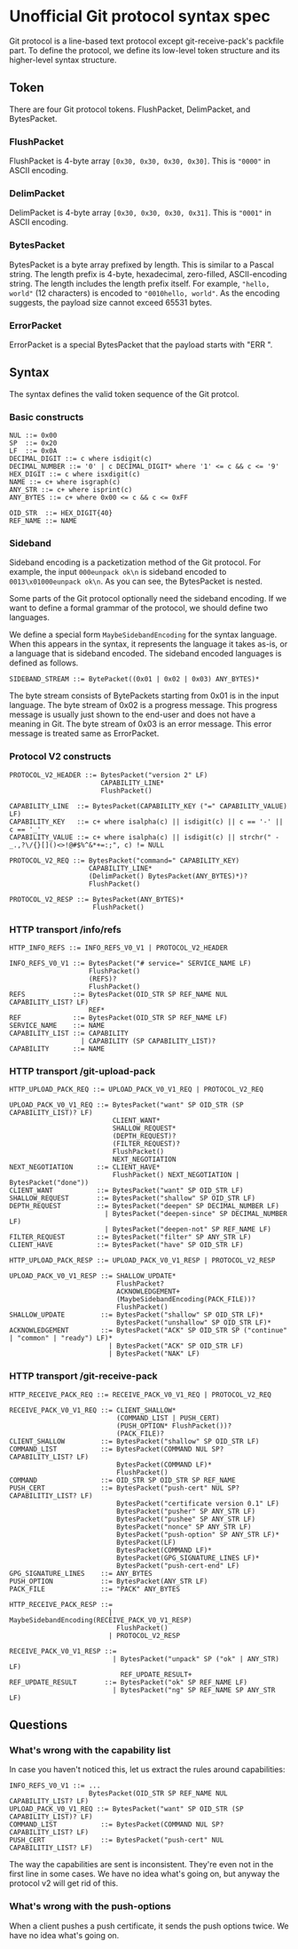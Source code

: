 # Unofficial Git protocol syntax spec

Git protocol is a line-based text protocol except git-receive-pack's packfile
part. To define the protocol, we define its low-level token structure and its
higher-level syntax structure.

## Token

There are four Git protocol tokens. FlushPacket, DelimPacket, and BytesPacket.

### FlushPacket

FlushPacket is 4-byte array `[0x30, 0x30, 0x30, 0x30]`. This is `"0000"` in
ASCII encoding.

### DelimPacket

DelimPacket is 4-byte array `[0x30, 0x30, 0x30, 0x31]`. This is `"0001"` in
ASCII encoding.

### BytesPacket

BytesPacket is a byte array prefixed by length. This is similar to a Pascal
string. The length prefix is 4-byte, hexadecimal, zero-filled, ASCII-encoding
string. The length includes the length prefix itself. For example,
`"hello, world"` (12 characters) is encoded to `"0010hello, world"`. As the
encoding suggests, the payload size cannot exceed 65531 bytes.

### ErrorPacket

ErrorPacket is a special BytesPacket that the payload starts with "ERR ".

## Syntax

The syntax defines the valid token sequence of the Git protcol.

### Basic constructs

```
NUL ::= 0x00
SP  ::= 0x20
LF  ::= 0x0A
DECIMAL_DIGIT ::= c where isdigit(c)
DECIMAL_NUMBER ::= '0' | c DECIMAL_DIGIT* where '1' <= c && c <= '9'
HEX_DIGIT ::= c where isxdigit(c)
NAME ::= c+ where isgraph(c)
ANY_STR ::= c+ where isprint(c)
ANY_BYTES ::= c+ where 0x00 <= c && c <= 0xFF

OID_STR  ::= HEX_DIGIT{40}
REF_NAME ::= NAME
```

### Sideband

Sideband encoding is a packetization method of the Git protocol. For example,
the input `000eunpack ok\n` is sideband encoded to `0013\x01000eunpack ok\n`. As
you can see, the BytesPacket is nested.

Some parts of the Git protocol optionally need the sideband encoding. If we want
to define a formal grammar of the protocol, we should define two languages.

We define a special form `MaybeSidebandEncoding` for the syntax language. When
this appears in the syntax, it represents the language it takes as-is, or a
language that is sideband encoded. The sideband encoded languages is defined as
follows.

```
SIDEBAND_STREAM ::= BytePacket((0x01 | 0x02 | 0x03) ANY_BYTES)*
```

The byte stream consists of BytePackets starting from 0x01 is in the input
language. The byte stream of 0x02 is a progress message. This progress
message is usually just shown to the end-user and does not have a meaning in
Git. The byte stream of 0x03 is an error message. This error message is treated
same as ErrorPacket.

### Protocol V2 constructs

```
PROTOCOL_V2_HEADER ::= BytesPacket("version 2" LF)
                       CAPABILITY_LINE*
                       FlushPacket()

CAPABILITY_LINE  ::= BytesPacket(CAPABILITY_KEY ("=" CAPABILITY_VALUE) LF)
CAPABILITY_KEY   ::= c+ where isalpha(c) || isdigit(c) || c == '-' || c == '_'
CAPABILITY_VALUE ::= c+ where isalpha(c) || isdigit(c) || strchr(" -_.,?\/{}[]()<>!@#$%^&*+=:;", c) != NULL

PROTOCOL_V2_REQ ::= BytesPacket("command=" CAPABILITY_KEY)
                    CAPABILITY_LINE*
                    (DelimPacket() BytesPacket(ANY_BYTES)*)?
                    FlushPacket()

PROTOCOL_V2_RESP ::= BytesPacket(ANY_BYTES)*
                     FlushPacket()
```

### HTTP transport /info/refs

```
HTTP_INFO_REFS ::= INFO_REFS_V0_V1 | PROTOCOL_V2_HEADER

INFO_REFS_V0_V1 ::= BytesPacket("# service=" SERVICE_NAME LF)
                    FlushPacket()
                    (REFS)?
                    FlushPacket()
REFS            ::= BytesPacket(OID_STR SP REF_NAME NUL CAPABILITY_LIST? LF)
                    REF*
REF             ::= BytesPacket(OID_STR SP REF_NAME LF)
SERVICE_NAME    ::= NAME
CAPABILITY_LIST ::= CAPABILITY
                  | CAPABILITY (SP CAPABILITY_LIST)?
CAPABILITY      ::= NAME
```

### HTTP transport /git-upload-pack

```
HTTP_UPLOAD_PACK_REQ ::= UPLOAD_PACK_V0_V1_REQ | PROTOCOL_V2_REQ

UPLOAD_PACK_V0_V1_REQ ::= BytesPacket("want" SP OID_STR (SP CAPABILITY_LIST)? LF)
                          CLIENT_WANT*
                          SHALLOW_REQUEST*
                          (DEPTH_REQUEST)?
                          (FILTER_REQUEST)?
                          FlushPacket()
                          NEXT_NEGOTIATION
NEXT_NEGOTIATION      ::= CLIENT_HAVE*
                          FlushPacket() NEXT_NEGOTIATION | BytesPacket("done"))
CLIENT_WANT           ::= BytesPacket("want" SP OID_STR LF)
SHALLOW_REQUEST       ::= BytesPacket("shallow" SP OID_STR LF)
DEPTH_REQUEST         ::= BytesPacket("deepen" SP DECIMAL_NUMBER LF)
                        | BytesPacket("deepen-since" SP DECIMAL_NUMBER LF)
                        | BytesPacket("deepen-not" SP REF_NAME LF)
FILTER_REQUEST        ::= BytesPacket("filter" SP ANY_STR LF)
CLIENT_HAVE           ::= BytesPacket("have" SP OID_STR LF)

HTTP_UPLOAD_PACK_RESP ::= UPLOAD_PACK_V0_V1_RESP | PROTOCOL_V2_RESP

UPLOAD_PACK_V0_V1_RESP ::= SHALLOW_UPDATE*
                           FlushPacket?
                           ACKNOWLEDGEMENT+
                           (MaybeSidebandEncoding(PACK_FILE))?
                           FlushPacket()
SHALLOW_UPDATE         ::= BytesPacket("shallow" SP OID_STR LF)*
                           BytesPacket("unshallow" SP OID_STR LF)*
ACKNOWLEDGEMENT        ::= BytesPacket("ACK" SP OID_STR SP ("continue" | "common" | "ready") LF)*
                         | BytesPacket("ACK" SP OID_STR LF)
                         | BytesPacket("NAK" LF)
```

### HTTP transport /git-receive-pack

```
HTTP_RECEIVE_PACK_REQ ::= RECEIVE_PACK_V0_V1_REQ | PROTOCOL_V2_REQ

RECEIVE_PACK_V0_V1_REQ ::= CLIENT_SHALLOW*
                           (COMMAND_LIST | PUSH_CERT)
                           (PUSH_OPTION* FlushPacket())?
                           (PACK_FILE)?
CLIENT_SHALLOW         ::= BytesPacket("shallow" SP OID_STR LF)
COMMAND_LIST           ::= BytesPacket(COMMAND NUL SP? CAPABILITY_LIST? LF)
                           BytesPacket(COMMAND LF)*
                           FlushPacket()
COMMAND                ::= OID_STR SP OID_STR SP REF_NAME
PUSH_CERT              ::= BytesPacket("push-cert" NUL SP? CAPABILITIY_LIST? LF)
                           BytesPacket("certificate version 0.1" LF)
                           BytesPacket("pusher" SP ANY_STR LF)
                           BytesPacket("pushee" SP ANY_STR LF)
                           BytesPacket("nonce" SP ANY_STR LF)
                           BytesPacket("push-option" SP ANY_STR LF)*
                           BytesPacket(LF)
                           BytesPacket(COMMAND LF)*
                           BytesPacket(GPG_SIGNATURE_LINES LF)*
                           BytesPacket("push-cert-end" LF)
GPG_SIGNATURE_LINES    ::= ANY_BYTES
PUSH_OPTION            ::= BytesPacket(ANY_STR LF)
PACK_FILE              ::= "PACK" ANY_BYTES

HTTP_RECEIVE_PACK_RESP ::=
                         | MaybeSidebandEncoding(RECEIVE_PACK_V0_V1_RESP)
                           FlushPacket()
                         | PROTOCOL_V2_RESP

RECEIVE_PACK_V0_V1_RESP ::=
                          | BytesPacket("unpack" SP ("ok" | ANY_STR) LF)
                            REF_UPDATE_RESULT+
REF_UPDATE_RESULT       ::= BytesPacket("ok" SP REF_NAME LF)
                          | BytesPacket("ng" SP REF_NAME SP ANY_STR LF)
```

## Questions

### What's wrong with the capability list

In case you haven't noticed this, let us extract the rules around capabilities:

```
INFO_REFS_V0_V1 ::= ...
                    BytesPacket(OID_STR SP REF_NAME NUL CAPABILITY_LIST? LF)
UPLOAD_PACK_V0_V1_REQ ::= BytesPacket("want" SP OID_STR (SP CAPABILITY_LIST)? LF)
COMMAND_LIST           ::= BytesPacket(COMMAND NUL SP? CAPABILITY_LIST? LF)
PUSH_CERT              ::= BytesPacket("push-cert" NUL CAPABILITIY_LIST? LF)
```

The way the capabilities are sent is inconsistent. They're even not in the first
line in some cases. We have no idea what's going on, but anyway the protocol v2
will get rid of this.

### What's wrong with the push-options

When a client pushes a push certificate, it sends the push options twice. We
have no idea what's going on.
